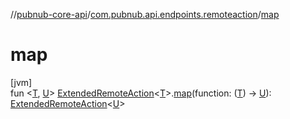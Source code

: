 //[pubnub-core-api](../../index.md)/[com.pubnub.api.endpoints.remoteaction](index.md)/[map](map.md)

# map

[jvm]\
fun &lt;[T](map.md), [U](map.md)&gt; [ExtendedRemoteAction](-extended-remote-action/index.md)&lt;[T](map.md)&gt;.[map](map.md)(function: ([T](map.md)) -&gt; [U](map.md)): [ExtendedRemoteAction](-extended-remote-action/index.md)&lt;[U](map.md)&gt;
